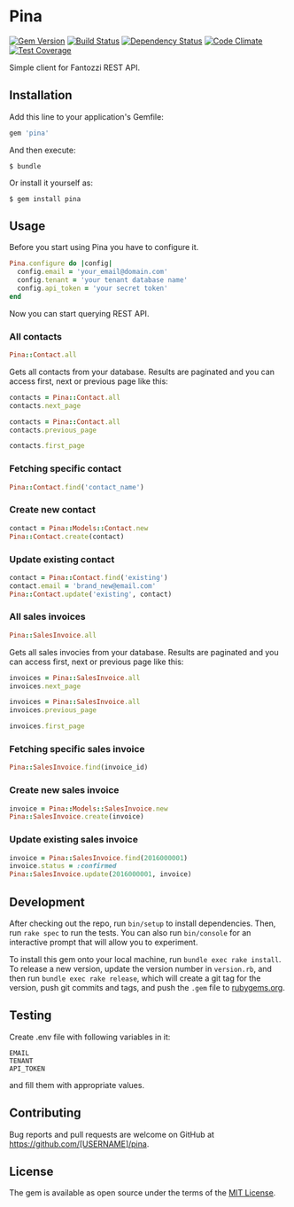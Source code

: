# Pina

[![Gem Version](https://badge.fury.io/rb/pina.png)](http://badge.fury.io/rb/pina)
[![Build Status](https://travis-ci.org/ucetnictvi-on-line/pina.png?branch=master)](https://travis-ci.org/ucetnictvi-on-line/pina)
[![Dependency Status](https://gemnasium.com/ucetnictvi-on-line/pina.svg)](https://gemnasium.com/ucetnictvi-on-line/pina)
[![Code Climate](https://codeclimate.com/github/ucetnictvi-on-line/pina/badges/gpa.svg)](https://codeclimate.com/github/ucetnictvi-on-line/pina)
[![Test Coverage](https://codeclimate.com/github/ucetnictvi-on-line/pina/badges/coverage.svg)](https://codeclimate.com/github/ucetnictvi-on-line/pina)


Simple client for Fantozzi REST API.

## Installation

Add this line to your application's Gemfile:

```ruby
gem 'pina'
```

And then execute:

    $ bundle

Or install it yourself as:

    $ gem install pina

## Usage

Before you start using Pina you have to configure it.

```ruby
Pina.configure do |config|
  config.email = 'your_email@domain.com'
  config.tenant = 'your tenant database name'
  config.api_token = 'your secret token'
end
```

Now you can start querying REST API.

### All contacts

```ruby
Pina::Contact.all
```

Gets all contacts from your database. Results are paginated and you can access
first, next or previous page like this:

```ruby
contacts = Pina::Contact.all
contacts.next_page
```

```ruby
contacts = Pina::Contact.all
contacts.previous_page

contacts.first_page
```

### Fetching specific contact

```ruby
Pina::Contact.find('contact_name')
```

### Create new contact

```ruby
contact = Pina::Models::Contact.new
Pina::Contact.create(contact)
```

### Update existing contact

```ruby
contact = Pina::Contact.find('existing')
contact.email = 'brand_new@email.com'
Pina::Contact.update('existing', contact)
```
### All sales invoices

```ruby
Pina::SalesInvoice.all
```

Gets all sales invocies from your database. Results are paginated and you can access
first, next or previous page like this:

```ruby
invoices = Pina::SalesInvoice.all
invoices.next_page
```

```ruby
invoices = Pina::SalesInvoice.all
invoices.previous_page

invoices.first_page
```

### Fetching specific sales invoice

```ruby
Pina::SalesInvoice.find(invoice_id)
```

### Create new sales invoice

```ruby
invoice = Pina::Models::SalesInvoice.new
Pina::SalesInvoice.create(invoice)
```

### Update existing sales invoice

```ruby
invoice = Pina::SalesInvoice.find(2016000001)
invoice.status = :confirmed
Pina::SalesInvoice.update(2016000001, invoice)
```
## Development

After checking out the repo, run `bin/setup` to install dependencies. Then, run `rake spec` to run the tests. You can also run `bin/console` for an interactive prompt that will allow you to experiment.

To install this gem onto your local machine, run `bundle exec rake install`. To release a new version, update the version number in `version.rb`, and then run `bundle exec rake release`, which will create a git tag for the version, push git commits and tags, and push the `.gem` file to [rubygems.org](https://rubygems.org).

## Testing

Create .env file with following variables in it:
```
EMAIL
TENANT
API_TOKEN
```
and fill them with appropriate values.

## Contributing

Bug reports and pull requests are welcome on GitHub at https://github.com/[USERNAME]/pina.


## License

The gem is available as open source under the terms of the [MIT License](http://opensource.org/licenses/MIT).

